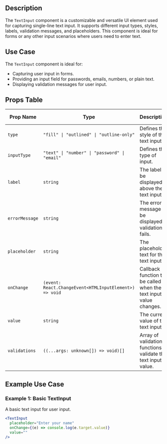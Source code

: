 ## Description
The `TextInput` component is a customizable and versatile UI element used for capturing single-line text input. It supports different input types, styles, labels, validation messages, and placeholders. This component is ideal for forms or any other input scenarios where users need to enter text.

## Use Case
The `TextInput` component is ideal for:
- Capturing user input in forms.
- Providing an input field for passwords, emails, numbers, or plain text.
- Displaying validation messages for user input.

## Props Table

| Prop Name     | Type                                       | Description                                                         | Default Value       | Required |
|---------------|--------------------------------------------|---------------------------------------------------------------------|---------------------|----------|
| `type`        | `"fill" \| "outlined" \| "outline-only"`   | Defines the style of the text input.                                | `"fill"`            | No       |
| `inputType`   | `"text" \| "number" \| "password" \| "email"` | Defines the type of input.                                           | `"text"`            | No       |
| `label`       | `string`                                   | The label to be displayed above the text input.                     | `undefined`         | No       |
| `errorMessage`| `string`                                   | The error message to be displayed if validation fails.              | `undefined`         | No       |
| `placeholder` | `string`                                   | The placeholder text for the text input.                            | `"Enter your text"` | No       |
| `onChange`    | `(event: React.ChangeEvent<HTMLInputElement>) => void` | Callback function to be called when the text input value changes. | `undefined`         | No       |
| `value`       | `string`                                   | The current value of the text input.                                | `""`                | No       |
| `validations` | `((...args: unknown[]) => void)[]`         | Array of validation functions to validate the text input value.     | `undefined`         | No       |

## Example Use Case

### Example 1: Basic TextInput
A basic text input for user input.
```jsx
<TextInput
  placeholder="Enter your name"
  onChange={(e) => console.log(e.target.value)}
  value=""
/>
